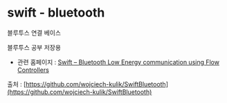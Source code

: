 # swift - bluetooth

블루투스 연결 베이스 

블루투스 공부 저장용

- 관련 홈페이지 :  [Swift – Bluetooth Low Energy communication using Flow Controllers](https://wojciechkulik.pl/ios/swift-bluetooth-low-energy-communication-using-flow-controllers)


출처 : [https://github.com/wojciech-kulik/SwiftBluetooth](https://github.com/wojciech-kulik/SwiftBluetooth)
